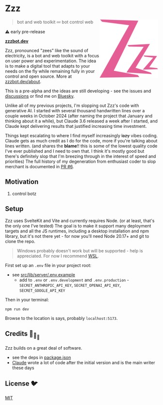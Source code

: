 # Zzz

[<img src="/static/logo.svg" alt="three sleepy z's" align="right" width="192" height="192">](https://www.zzzbot.dev/)

> bot and web toolkit 💤 bot control web

⚠️ early pre-release

**[zzzbot.dev](https://www.zzzbot.dev/)**

Zzz, pronounced "zees" like the sound of electricity,
is a bot and web toolkit with a focus on user power and experimentation.
The idea is to make a digital tool that adapts to your needs on the fly
while remaining fully in your control and open source.
More at [zzzbot.dev/about](https://www.zzzbot.dev/about).

This is a pre-alpha and the ideas are still developing -
see the issues and [discussions](https://github.com/ryanatkn/zzz/discussions)
or find me on [Bluesky](https://bsky.app/profile/ryanatkn.com).

Unlike all of my previous projects, I'm slopping out Zzz's code with generative AI.
I started with several thousand handwritten lines over a couple weeks in October 2024
(after naming the project that January and thinking about it a while),
but Claude 3.6 released a week after I started,
and Claude kept delivering results that justified increasing time investment.

Things kept escalating to where I find myself increasingly ~~lazy~~ vibes coding.
Claude gets as much credit as I do for the code, more if you're talking about lines written.
(and shares the **blame**!!
this is some of the lowest quality code I've ever published and I need to own that.
I think it's mostly good
but there's definitely slop that I'm breezing through in the interest of speed and priorities)
The full history of my degeneration from enthusiast coder to slop merchant
is documented in [PR #6](https://github.com/ryanatkn/zzz/pull/6).

## Motivation

1. control botz

## Setup

Zzz uses SvelteKit and Vite and currently requires Node.
(or at least, that's the only one I've tested)
The goal is to make it support many deployment targets and all the JS runtimes,
including a desktop installation and npm library,
but it's not there yet - for now you'll need Node 20.17+ and git to clone the repo.

> Windows probably doesn't work but will be supported - help is appreciated.
> For now I recommend [WSL](https://learn.microsoft.com/en-us/windows/wsl/install).

First set up an `.env` file in your project root:

- see [src/lib/server/.env.example](/src/lib/server/.env.example)
  - add to `.env` or `.env.development` and `.env.production` -
    `SECRET_ANTHROPIC_API_KEY`, `SECRET_OPENAI_API_KEY`, `SECRET_GOOGLE_API_KEY`

Then in your terminal:

```bash
npm run dev
```

Browse to the location is says, probably `localhost:5173`.

## Credits 🐢<sub>🐢</sub><sub><sub>🐢</sub></sub>

Zzz builds on a great deal of software.

- see the deps in [package.json](package.json)
- [Claude](https://claude.ai/) wrote a lot of code after the initial version
  and is the main writer these days

## License 🐦

[MIT](LICENSE)
